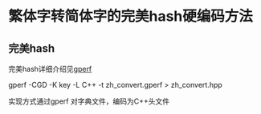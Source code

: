繁体字转简体字的完美hash硬编码方法  
====

完美hash
----
完美hash详细介绍见[gperf](http://www.gnu.org/software/gperf/manual/gperf.html "gperf")

gperf -CGD -K key -L C++ -t zh_convert.gperf > zh_convert.hpp


实现方式通过gperf 对字典文件，编码为C++头文件


